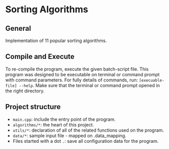 # Sorting Algorithms

## General
Implementation of 11 popular sorting algorithms.

## Compile and Execute
To re-compile the program, execute the given batch-script file.
This program was designed to be executable on terminal or command prompt with command parameters. For fully details of commands, run: `[execuable-file] --help`.
Make sure that the terminal or command prompt opened in the right directory.

## Project structure
- `main.cpp`: include the entry point of the program.
- `algorithms/*`: the heart of this project.
- `utils/*`: declaration of all of the related functions used on the program.
- `data/*`: sample input file - mapped on .data_mapping.
- Files started with a dot `.`: save all configuration data for the program.
